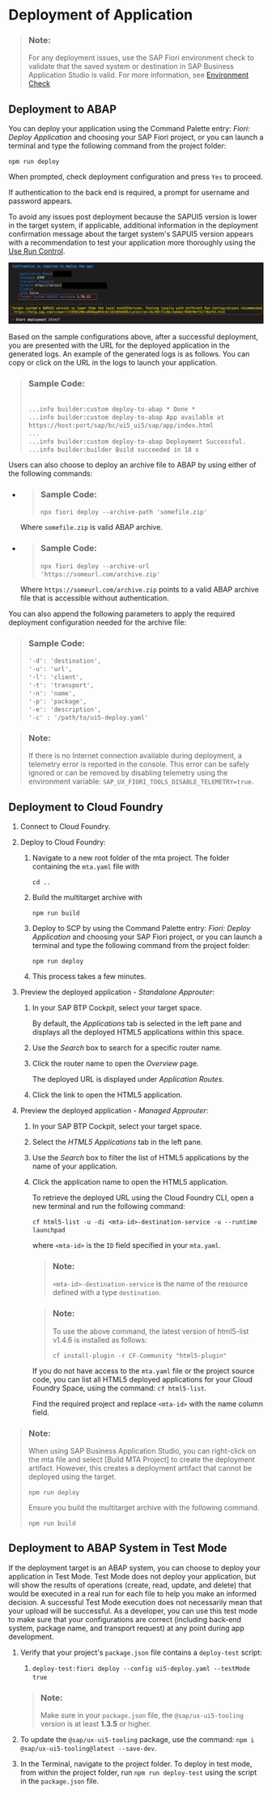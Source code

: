 <!-- loio607014e278d941fda4440f92f4a324a6 -->

# Deployment of Application

> ### Note:  
> For any deployment issues, use the SAP Fiori environment check to validate that the saved system or destination in SAP Business Application Studio is valid. For more information, see [Environment Check](../Project-Functions/environment-check-75390cf.md)



<a name="loio607014e278d941fda4440f92f4a324a6__abap"/>

## Deployment to ABAP

You can deploy your application using the Command Palette entry: *Fiori: Deploy Application* and choosing your SAP Fiori project, or you can launch a terminal and type the following command from the project folder:

```
npm run deploy
```

When prompted, check deployment configuration and press `Yes` to proceed.

If authentication to the back end is required, a prompt for username and password appears.

To avoid any issues post deployment because the SAPUI5 version is lower in the target system, if applicable, additional information in the deployment confirmation message about the target system's SAPUI5 version appears with a recommendation to test your application more thoroughly using the [Use Run Control](../Previewing-an-Application/use-run-control-09171c8.md).

![](images/FIORI_TOOLS-DEPLOY_APP_65555ad.png)

Based on the sample configurations above, after a successful deployment, you are presented with the URL for the deployed application in the generated logs. An example of the generated logs is as follows. You can copy or click on the URL in the logs to launch your application.

> ### Sample Code:  
> ```
> 
> ...info builder:custom deploy-to-abap * Done *
> ...info builder:custom deploy-to-abap App available at https://host:port/sap/bc/ui5_ui5/sap/app/index.html
> ...
> ...info builder:custom deploy-to-abap Deployment Successful.
> ...info builder:builder Build succeeded in 18 s
> ```

Users can also choose to deploy an archive file to ABAP by using either of the following commands:

-   > ### Sample Code:  
    > ```
    > npx fiori deploy --archive-path 'somefile.zip'
    > ```

    Where `somefile.zip` is valid ABAP archive.

-   > ### Sample Code:  
    > ```
    > npx fiori deploy --archive-url 'https://someurl.com/archive.zip'
    > ```

    Where `https://someurl.com/archive.zip` points to a valid ABAP archive file that is accessible without authentication.


You can also append the following parameters to apply the required deployment configuration needed for the archive file:

> ### Sample Code:  
> ```
> '-d': 'destination',
> '-u': 'url',
> '-l': 'client',
> '-t': 'transport',
> '-n': 'name',
> '-p': 'package',
> '-e': 'description',
> '-c' : '/path/to/ui5-deploy.yaml'
> ```

> ### Note:  
> If there is no Internet connection available during deployment, a telemetry error is reported in the console. This error can be safely ignored or can be removed by disabling telemetry using the environment variable: `SAP_UX_FIORI_TOOLS_DISABLE_TELEMETRY=true`.



<a name="loio607014e278d941fda4440f92f4a324a6__section_ydb_vbt_jnb"/>

## Deployment to Cloud Foundry

1.  Connect to Cloud Foundry.
2.  Deploy to Cloud Foundry:
    1.  Navigate to a new root folder of the mta project. The folder containing the `mta.yaml` file with

        ```
        cd ..
        ```

    2.  Build the multitarget archive with

        ```
        npm run build
        ```

    3.  Deploy to SCP by using the Command Palette entry: *Fiori: Deploy Application* and choosing your SAP Fiori project, or you can launch a terminal and type the following command from the project folder:

        ```
        npm run deploy
        ```

    4.  This process takes a few minutes.

3.  Preview the deployed application - *Standalone Approuter*:
    1.  In your SAP BTP Cockpit, select your target space.

        By default, the *Applications* tab is selected in the left pane and displays all the deployed HTML5 applications within this space.

    2.  Use the *Search* box to search for a specific router name.
    3.  Click the router name to open the *Overview* page.

        The deployed URL is displayed under *Application Routes*.

    4.  Click the link to open the HTML5 application.

4.  Preview the deployed application - *Managed Approuter*:
    1.  In your SAP BTP Cockpit, select your target space.
    2.  Select the *HTML5 Applications* tab in the left pane.
    3.  Use the *Search* box to filter the list of HTML5 applications by the name of your application.
    4.  Click the application name to open the HTML5 application.

        To retrieve the deployed URL using the Cloud Foundry CLI, open a new terminal and run the following command:

        ```
        cf html5-list -u -di <mta-id>-destination-service -u --runtime launchpad
        ```

        where `<mta-id>` is the `ID` field specified in your `mta.yaml`.

        > ### Note:  
        > `<mta-id>-destination-service` is the name of the resource defined with a type `destination`.

        > ### Note:  
        > To use the above command, the latest version of html5-list v1.4.6 is installed as follows:
        > 
        > ```
        > cf install-plugin -r CF-Community "html5-plugin"
        > ```

        If you do not have access to the `mta.yaml` file or the project source code, you can list all HTML5 deployed applications for your Cloud Foundry Space, using the command: `cf html5-list`.

        Find the required project and replace `<mta-id>` with the name column field.



> ### Note:  
> When using SAP Business Application Studio, you can right-click on the mta file and select [Build MTA Project\] to create the deployment artifact. However, this creates a deployment artifact that cannot be deployed using the target.
> 
> ```
> npm run deploy
> ```
> 
> Ensure you build the multitarget archive with the following command.
> 
> ```
> npm run build
> ```



<a name="loio607014e278d941fda4440f92f4a324a6__section_tsv_blj_frb"/>

## Deployment to ABAP System in Test Mode

If the deployment target is an ABAP system, you can choose to deploy your application in Test Mode. Test Mode does not deploy your application, but will show the results of operations \(create, read, update, and delete\) that would be executed in a real run for each file to help you make an informed decision. A successful Test Mode execution does not necessarily mean that your upload will be successful. As a developer, you can use this test mode to make sure that your configurations are correct \(including back-end system, package name, and transport request\) at any point during app development.

1.  Verify that your project's `package.json` file contains a `deploy-test` script:

    1.  `deploy-test:fiori deploy --config ui5-deploy.yaml --testMode true`

    > ### Note:  
    > Make sure in your `package.json` file, the `@sap/ux-ui5-tooling` version is at least **1.3.5** or higher.

2.  To update the `@sap/ux-ui5-tooling` package, use the command: `npm i @sap/ux-ui5-tooling@latest --save-dev`.
3.  In the Terminal, navigate to the project folder. To deploy in test mode, from within the project folder, run `npm run deploy-test` using the script in the `package.json` file.

